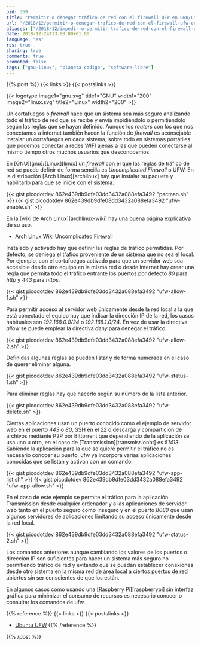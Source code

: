 ```yaml
---
pid: 369
title: "Permitir o denegar tráfico de red con el firewall UFW en GNU/Linux"
url: "/2018/12/permitir-o-denegar-trafico-de-red-con-el-firewall-ufw-en-gnu-linux/"
aliases: ["/2018/12/impedir-o-permitir-trafico-de-red-con-el-firewall-ufw-en-gnu-linux/"]
date: 2018-12-24T13:00:00+01:00
language: "es"
rss: true
sharing: true
comments: true
promoted: false
tags: ["gnu-linux", "planeta-codigo", "software-libre"]
---
```


{{% post %}}
{{< links >}}
{{< postslinks >}}

{{< logotype image1="gnu.svg" title1="GNU" width1="200" image2="linux.svg" title2="Linux" width2="200" >}}

Un cortafuegos o _firewall_ hace que un sistema sea más seguro analizando todo el tráfico de red que se recibe y envía impidiéndolo o permitiéndolo según las reglas que se hayan definido. Aunque los _routers_ con los que nos conectamos a internet también hacen la función de _firewall_ es aconsejable instalar un cortafuegos en cada sistema, sobre todo en sistemas portátiles que podemos conectar a redes WIFI ajenas a las que pueden conectarse al mismo tiempo otros muchos usuarios que desconocemos.

En [GNU][gnu]/[Linux][linux] un _firewall_ con el que las reglas de tráfico de red se puede definir de forma sencilla es _Uncomplicated Firewall_ o UFW. En la distribución [Arch Linux][archlinux] hay que instalar su paquete y habilitarlo para que se inicie con el sistema.

{{< gist picodotdev 862e439db9dfe03dd3432a088efa3492 "pacman.sh" >}}
{{< gist picodotdev 862e439db9dfe03dd3432a088efa3492 "ufw-enable.sh" >}}

En la [wiki de Arch Linux][archlinux-wiki] hay una buena página explicativa de su uso.

* [Arch Linux Wiki Uncomplicated Firewall](https://wiki.archlinux.org/index.php/Uncomplicated_Firewall)

Instalado y activado hay que definir las reglas de tráfico permitidas. Por defecto, se deniega el tŕafico proveniente de un sistema que no sea el local. Por ejemplo, con el cortafuegos activado para que un servidor web sea accesible desde otro equipo en la misma red o desde internet hay crear una regla que permita todo el tráfico entrante los puertos por defecto _80_ para _http_ y _443_ para _https_.

{{< gist picodotdev 862e439db9dfe03dd3432a088efa3492 "ufw-allow-1.sh" >}}

Para permitir acceso al servidor web únicamente desde la red local a la que está conectado el equipo hay que indicar la dirección IP de la red, los casos habituales son _192.168.0.0/24_ o _192.168.1.0/24_. En vez de usar la directiva _allow_ se puede emplear la directiva _deny_ para denegar el tráfico.

{{< gist picodotdev 862e439db9dfe03dd3432a088efa3492 "ufw-allow-2.sh" >}}

Definidas algunas reglas se pueden listar y de forma numerada en el caso de querer eliminar alguna.

{{< gist picodotdev 862e439db9dfe03dd3432a088efa3492 "ufw-status-1.sh" >}}

Para eliminar reglas hay que hacerlo según su número de la lista anterior.

{{< gist picodotdev 862e439db9dfe03dd3432a088efa3492 "ufw-delete.sh" >}}

Ciertas aplicaciones usan un puerto conocido como el ejemplo de servidor web en el puerto _443_ o _80_, SSH en el _22_ o descarga y compartición de archivos mediante P2P por Bittorrent que dependiendo de la aplicación se usa uno u otro, en el caso de [Transmission][transmissionbt] es _51413_. Sabiendo la aplicación para la que se quiere permitir el tráfico no es necesario conocer su puerto, ufw ya incorpora varias aplicaciones conocidas que se listan y activan con un comando.

{{< gist picodotdev 862e439db9dfe03dd3432a088efa3492 "ufw-app-list.sh" >}}
{{< gist picodotdev 862e439db9dfe03dd3432a088efa3492 "ufw-app-allow.sh" >}}

En el caso de este ejemplo se permite el tráfico para la aplicación Transmission desde cualquier ordenador y a las aplicaciones de servidor web tanto en el puerto seguro como inseguro y en el puerto _8080_ que usan algunos servidores de aplicaciones limitando su acceso únicamente desde la red local.

{{< gist picodotdev 862e439db9dfe03dd3432a088efa3492 "ufw-status-2.sh" >}}

Los comandos anteriores aunque cambiando los valores de los puertos o dirección IP son suficientes para hacer un sistema más seguro no permitiendo tráfico de red y evitando que se puedan establecer conexiones desde otro sistema en la misma red de área local a ciertos puertos de red abiertos sin ser conscientes de que los están.

En algunos casos como usando una [Raspberry Pi][raspberrypi] sin interfaz gráfica para minimizar el consumo de recursos es necesario conocer o consultar los comandos de ufw.

{{% reference %}}
{{< links >}}
{{< postslinks >}}
* [Ubuntu UFW](https://help.ubuntu.com/community/UFW)
{{% /reference %}}

{{% /post %}}

